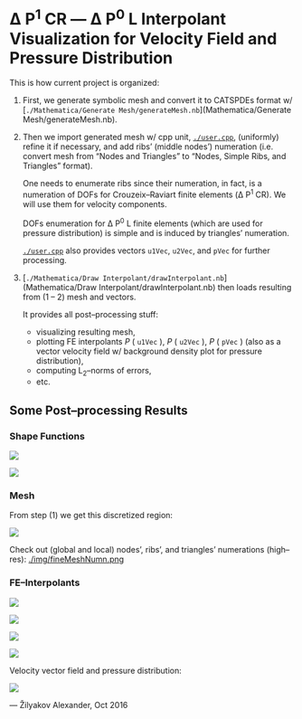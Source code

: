 # Δ **P**<sup>1</sup> CR — Δ P<sup>0</sup> L Interpolant Visualization for Velocity Field and Pressure Distribution

This is how current project is organized:

1. First, we generate symbolic mesh and convert it to CATSPDEs format w/ [`./Mathematica/Generate Mesh/generateMesh.nb`](Mathematica/Generate Mesh/generateMesh.nb).

2. Then we import generated mesh w/ cpp unit, [`./user.cpp`](user.cpp), (uniformly) refine it if necessary, and add ribs’ (middle nodes’) numeration (i.e. convert mesh from “Nodes and Triangles” to “Nodes, Simple Ribs, and Triangles” format).
   
   One needs to enumerate ribs since their numeration, in fact, is a numeration of DOFs for Crouzeix–Raviart finite elements (Δ P<sup>1</sup> CR). We will use them for velocity components.
   
   DOFs enumeration for Δ P<sup>0</sup> L finite elements (which are used for pressure distribution) is simple and is induced by triangles’ numeration.
   
   [`./user.cpp`](user.cpp) also provides vectors `u1Vec`, `u2Vec`, and `pVec` for further processing.

3. [`./Mathematica/Draw Interpolant/drawInterpolant.nb`](Mathematica/Draw Interpolant/drawInterpolant.nb) then loads resulting from (1 – 2) mesh and vectors.

   It provides all post–processing stuff:
   * visualizing resulting mesh,
   * plotting FE interpolants *P* ( `u1Vec` ), *P* ( `u2Vec` ), *P* ( `pVec` ) (also as a vector velocity field w/ background density plot for pressure distribution),
   * computing L<sub>2</sub>–norms of errors,
   * etc.
   
## Some Post–processing Results

### Shape Functions

![](img/ΔP1CRshapes.png)

![](img/ΔP0Lshape.png)

### Mesh

From step (1) we get this discretized region:

![](img/fineMesh.png)

Check out (global and local) nodes’, ribs’, and triangles’ numerations (high–res): [./img/fineMeshNumn.png](img/fineMeshNumn.png)

### FE–Interpolants

![](img/u1.png)

![](img/Pu1.png)

![](img/Pu2.png)

![](img/Pp.png)

Velocity vector field and pressure distribution:

![](img/vectorPlot.png)
	 
— Žilyakov Alexander, Oct 2016
